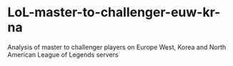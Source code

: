 # LoL-master-to-challenger-euw-kr-na
Analysis of master to challenger players on Europe West, Korea and North American League of Legends servers 
